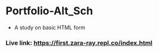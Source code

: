 # Portfolio-Alt_Sch
* A study on basic HTML form

### Live link: https://first.zara-ray.repl.co/index.html
